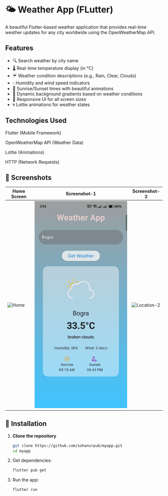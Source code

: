 # 🌤️ Weather App (FLutter)

A beautiful Flutter-based weather application that provides real-time weather updates for any city worldwide using the OpenWeatherMap API.

## Features

- 🔍 Search weather by city name
- 🌡️ Real-time temperature display (in °C)
- ☔ Weather condition descriptions (e.g., Rain, Clear, Clouds)
- 💧 Humidity and wind speed indicators
- 🌅 Sunrise/Sunset times with beautiful animations
- 🎨 Dynamic background gradients based on weather conditions
- 📱 Responsive UI for all screen sizes
- 🌀 Lottie animations for weather states

## Technologies Used
Flutter (Mobile Framework)

OpenWeatherMap API (Weather Data)

Lottie (Animations)

HTTP (Network Requests)

## 📱 Screenshots

| Home Screen | Screenshot-1 | Screenshot-2 |
|-------------|-------------|-------------|
| ![Home](Images/HomeScreen.jpg) | ![Location-1](Images/Bogra.jpg) | ![Location-2](Images/Istambul.jpg)
## 🚀 Installation

1. **Clone the repository**
   ```bash
   git clone https://github.com/sohanurpub/myapp.git
   cd myapp

2. Get dependencies:

   ```bash
   flutter pub get

3. Run the app:

   ```bash
   flutter run
